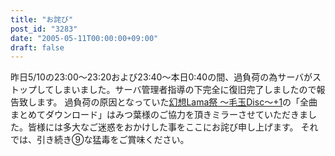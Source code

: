 ```yaml
---
title: "お詫び"
post_id: "3283"
date: "2005-05-11T00:00:00+09:00"
draft: false
---
```



昨日5/10の23:00～23:20および23:40～本日0:40の間、過負荷の為サーバがストップしてしまいました。サーバ管理者指導の下完全に復旧完了しましたので報告致します。 過負荷の原因となっていた[幻想Lama祭 ～毛玉Disc～+1](http://lama.danmaq.com/lama/)の「全曲まとめてダウンロード」はみつ葉様のご協力を頂きミラーさせていただきました。皆様には多大なご迷惑をおかけした事をここにお詫び申し上げます。 それでは、引き続き⑨な猛毒をご賞味ください。
